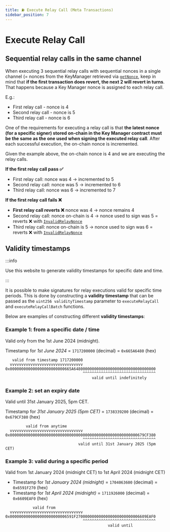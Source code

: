 ```yaml
---
title: ⛽️ Execute Relay Call (Meta Transactions)
sidebar_position: 7
---
```


# Execute Relay Call

## Sequential relay calls in the same channel

When executing 3 sequential relay calls with sequential nonces in a single channel (= nonces from the KeyManager retrieved via [`getNonce`](../contracts/LSP6KeyManager/LSP6KeyManager.md#getnonce), keep in mind that **if the first transaction does revert, the next 2 will revert in turns**. That happens because a Key Manager nonce is assigned to each relay call.

E.g.:

- First relay call - nonce is 4
- Second relay call - nonce is 5
- Third relay call - nonce is 6

One of the requirements for executing a relay call is that **the latest nonce (for a specific signer) stored on-chain in the Key Manager contract must be the same as the one used when signing the executed relay call**. After each successful execution, the on-chain nonce is incremented.

Given the example above, the on-chain nonce is 4 and we are executing the relay calls.

**If the first relay call pass ✅**

- First relay call: nonce was 4 -> incremented to 5
- Second relay call: nonce was 5 -> incremented to 6
- Third relay call: nonce was 6 -> incremented to 7

**If the first relay call fails ❌**

- **First relay call reverts ❌** nonce was 4 -> nonce remains 4
- Second relay call: nonce on-chain is 4 -> nonce used to sign was 5 = reverts ❌ with [`InvalidRelayNonce`](../contracts//LSP6KeyManager/LSP6KeyManager.md#invalidrelaynonce)
- Third relay call: nonce on-chain is 5 -> nonce used to sign was 6 = reverts ❌ with [`InvalidRelayNonce`](../contracts//LSP6KeyManager/LSP6KeyManager.md#invalidrelaynonce)

## Validity timestamps

:::info

Use this website to generate validity timestamps for specific date and time.

:::

It is possible to make signatures for relay executions valid for specific time periods. This is done by constructing a **validity timestamp** that can be passed as the `uint256 validityTimestamp` parameter to `executeRelayCall` and `executeRelayCallBatch` functions.

Below are examples of constructing different **validity timestamps**:

### Example 1: from a specific date / time

Valid only from the 1st June 2024 (midnight).

Timestamp for _1st June 2024_ = `1717200000` (decimal) = `0x665A6480` (hex)

```
   valid from timestamp 1717200000
  vvvvvvvvvvvvvvvvvvvvvvvvvvvvvvvv
0x000000000000000000000000665A648000000000000000000000000000000000
                                  ^^^^^^^^^^^^^^^^^^^^^^^^^^^^^^^^
                                      valid until indefinitely
```

### Example 2: set an expiry date

Valid until 31st January 2025, 5pm CET.

Timestamp for _31st January 2025 (5pm CET)_ = `1738339200` (decimal) = `0x679CF380` (hex)

```
         valid from anytime
  vvvvvvvvvvvvvvvvvvvvvvvvvvvvvvvv
0x00000000000000000000000000000000000000000000000000000000679CF380
                                  ^^^^^^^^^^^^^^^^^^^^^^^^^^^^^^^^
                                valid until 31st January 2025 (5pm CET)
```

### Example 3: valid during a specific period

Valid from 1st January 2024 (midnight CET) to 1st April 2024 (midnight CET)

- Timestamp for _1st January 2024 (midnight)_ = `1704063600` (decimal) = `0x6591F270` (hex)
- Timestamp for _1st April 2024 (midnight)_ = `1711926000` (decimal) = `0x6609EAF0` (hex)

```
            valid from
  vvvvvvvvvvvvvvvvvvvvvvvvvvvvvvvv
0x0000000000000000000000006591F2700000000000000000000000006609EAF0
                                  ^^^^^^^^^^^^^^^^^^^^^^^^^^^^^^^^
                                             valid until
```
